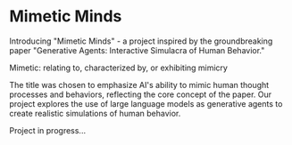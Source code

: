 # Mimetic Minds


Introducing "Mimetic Minds" - a project inspired by the groundbreaking paper "Generative Agents: Interactive Simulacra of Human Behavior." 

Mimetic: relating to, characterized by, or exhibiting mimicry

The title was chosen to emphasize AI's ability to mimic human thought processes and behaviors, reflecting the core concept of the paper. Our project explores the use of large language models as generative agents to create realistic simulations of human behavior. 

Project in progress...
